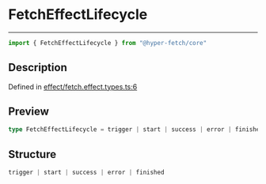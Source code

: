 

# FetchEffectLifecycle

<div class="api-docs__separator" data-reactroot="">

---

</div><div class="api-docs__import" data-reactroot="">

```ts
import { FetchEffectLifecycle } from "@hyper-fetch/core"
```

</div><div class="api-docs__section">

## Description

</div><div class="api-docs__description"><span class="api-docs__do-not-parse">



</span></div><p class="api-docs__definition">

Defined in [effect/fetch.effect.types.ts:6](https://github.com/BetterTyped/hyper-fetch/blob/6c3eaa91/packages/core/src/effect/fetch.effect.types.ts#L6)

</p><div class="api-docs__section">

## Preview

</div><div class="api-docs__preview type single">

```ts
type FetchEffectLifecycle = trigger | start | success | error | finished;
```

</div><div class="api-docs__section">

## Structure

</div><div class="api-docs__returns">

```ts
trigger | start | success | error | finished
```

</div>